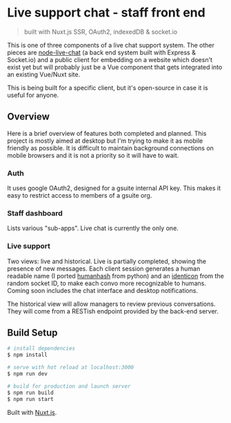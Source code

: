 # Live support chat - staff front end

>built with Nuxt.js SSR, OAuth2, indexedDB & socket.io

This is one of three components of a live chat support system. The other pieces are [node-live-chat](https://github.com/jeremy21212121/node-live-chat) (a back end system built with Express & Socket.io) and a public client for embedding on a website which doesn't exist yet but will probably just be a Vue component that gets integrated into an existing Vue/Nuxt site.

This is being built for a specific client, but it's open-source in case it is useful for anyone.

## Overview

Here is a brief overview of features both completed and planned. This project is mostly aimed at desktop but I'm trying to make it as mobile friendly as possible. It is difficult to maintain background connections on mobile browsers and it is not a priority so it will have to wait.

### Auth

It uses google OAuth2, designed for a gsuite internal API key. This makes it easy to restrict access to members of a gsuite org.

### Staff dashboard

Lists various "sub-apps". Live chat is currently the only one.

### Live support

Two views: live and historical. Live is partially completed, showing the presence of new messages. Each client session generates a human readable name (I ported [humanhash](https://github.com/zacharyvoase/humanhash) from python) and an [identicon](https://en.wikipedia.org/wiki/Identicon) from the random socket ID, to make each convo more recognizable to humans. Coming soon includes the chat interface and desktop notifications.

The historical view will allow managers to review previous conversations. They will come from a RESTish endpoint provided by the back-end server.

## Build Setup

``` bash
# install dependencies
$ npm install

# serve with hot reload at localhost:3000
$ npm run dev

# build for production and launch server
$ npm run build
$ npm run start

```

Built with [Nuxt.js](https://nuxtjs.org).
